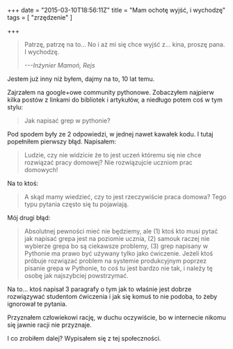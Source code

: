 +++
date = "2015-03-10T18:56:11Z"
title = "Mam ochotę wyjść, i wychodzę"
tags = [ "zrzędzenie" ]

+++

> Patrzę, patrzę na to… No i aż mi się chce wyjść z… kina, proszę pana.
> I wychodzę.
>
>   _---Inżynier Mamoń, Rejs_

Jestem już inny niż byłem, dajmy na to, 10 lat temu.

<!--more-->

Zajrzałem na google+owe community pythonowe. Zobaczyłem najpierw kilka postów
z linkami do bibliotek i artykułów, a niedługo potem coś w tym stylu:

> Jak napisać grep w pythonie?

Pod spodem były ze 2 odpowiedzi, w jednej nawet kawałek kodu. I tutaj popełniłem
pierwszy błąd. Napisałem:

> Ludzie, czy nie widzicie że to jest uczeń któremu się nie chce rozwiązać pracy
> domowej? Nie rozwiązujcie uczniom prac domowych!

Na to ktoś:

> A skąd mamy wiedzieć, czy to jest rzeczywiście praca domowa? Tego typu pytania
> często się tu pojawiają.

Mój drugi błąd:

> Absolutnej pewności mieć nie będziemy, ale (1) ktoś kto musi pytać jak napisać
> grepa jest na poziomie ucznia, (2) samouk raczej nie wybierze grepa bo są
> ciekawsze problemy, (3) grep napisany w Pythonie ma prawo być używany tylko
> jako ćwiczenie. Jeżeli ktoś próbuje rozwiązać problem na systemie produkcyjnym
> poprzez pisanie grepa w Pythonie, to coś tu jest bardzo nie tak, i należy tę
> osobę jak najszybciej powstrzymać.

Na to… ktoś napisał 3 paragrafy o tym jak to właśnie jest dobrze rozwiązywać
studentom ćwiczenia i jak się komuś to nie podoba, to żeby ignorował te pytania.

Przyznałem człowiekowi rację, w duchu oczywiście, bo w internecie nikomu się
jawnie racji nie przyznaje.

I co zrobiłem dalej? Wypisałem się z tej społeczności.
